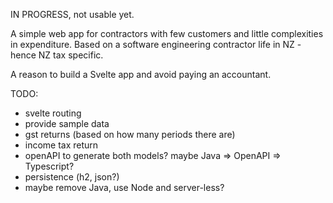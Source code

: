 IN PROGRESS, not usable yet.

A simple web app for contractors with few customers and little complexities in expenditure.
Based on a software engineering contractor life in NZ - hence NZ tax specific.

A reason to build a Svelte app and avoid paying an accountant.

TODO:
- svelte routing
- provide sample data
- gst returns (based on how many periods there are)
- income tax return
- openAPI to generate both models? maybe Java => OpenAPI => Typescript?
- persistence (h2, json?)
- maybe remove Java, use Node and server-less?